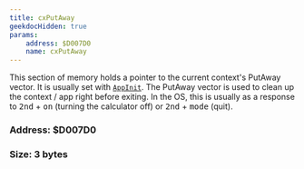 ```yaml
---
title: cxPutAway
geekdocHidden: true
params:
    address: $D007D0
    name: cxPutAway
---
```


This section of memory holds a pointer to the current context's PutAway vector. It is usually set with [`AppInit`](../../../syscalls/all/AppInit). The PutAway vector is used to clean up the context / app right before exiting. In the OS, this is usually as a response to <kbd>2nd</kbd> + <kbd>on</kbd> (turning the calculator off) or <kbd>2nd</kbd> + <kbd>mode</kbd> (quit).

### Address: $D007D0

### Size: 3 bytes
